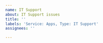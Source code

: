 ```yaml
---
name: IT Support
about: IT Support issues
title: ''
labels: 'Service: Apps, Type: IT Support'
assignees: ''

---
```



